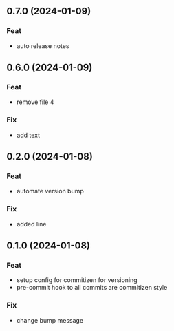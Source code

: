 ## 0.7.0 (2024-01-09)

### Feat

- auto release notes

## 0.6.0 (2024-01-09)

### Feat

- remove file 4

### Fix

- add text

## 0.2.0 (2024-01-08)

### Feat

- automate version bump

### Fix

- added line

## 0.1.0 (2024-01-08)

### Feat

- setup config for commitizen for versioning
- pre-commit hook to all commits are commitizen style

### Fix

- change bump message
